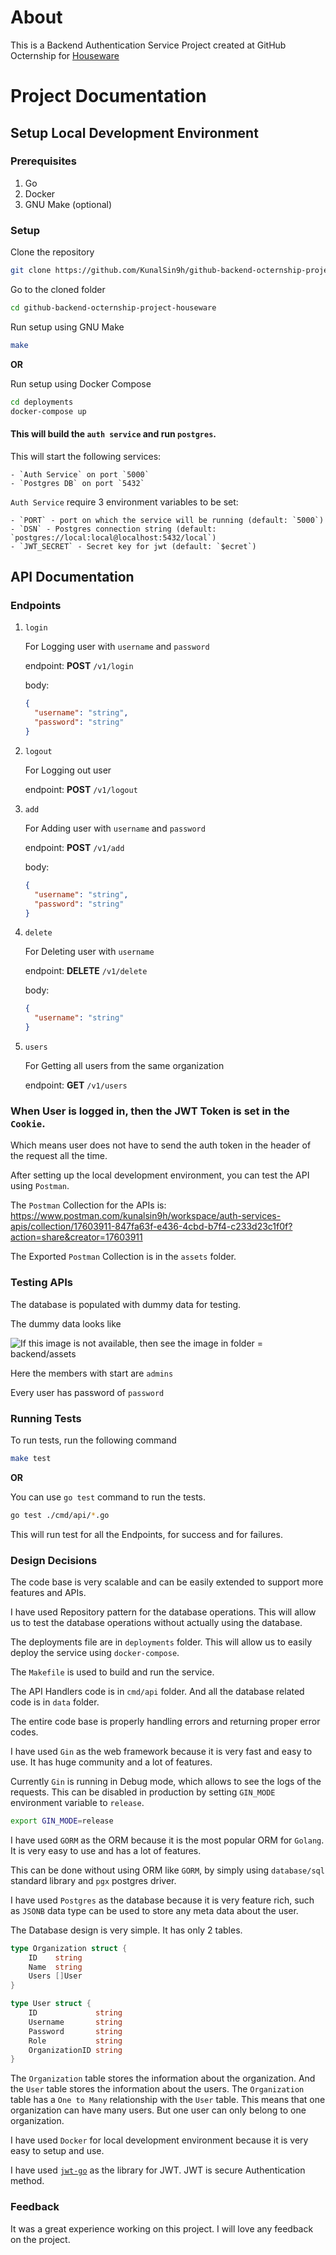 # About

This is a Backend Authentication Service Project created at GitHub Octernship for [Houseware](https://www.houseware.io)

# Project Documentation

## Setup Local Development Environment

### Prerequisites

1. Go
2. Docker
3. GNU Make (optional)

### Setup

Clone the repository

```bash
git clone https://github.com/KunalSin9h/github-backend-octernship-project-houseware.git
```

Go to the cloned folder

```bash
cd github-backend-octernship-project-houseware
```

Run setup using GNU Make

```bash
make
```

**OR**

Run setup using Docker Compose

```bash
cd deployments
docker-compose up
```

#### This will build the `auth service` and run `postgres`.

This will start the following services:

    - `Auth Service` on port `5000`
    - `Postgres DB` on port `5432`

`Auth Service` require 3 environment variables to be set:

    - `PORT` - port on which the service will be running (default: `5000`)
    - `DSN` - Postgres connection string (default: `postgres://local:local@localhost:5432/local`)
    - `JWT_SECRET` - Secret key for jwt (default: `$ecret`)

## API Documentation

### Endpoints

1. `login`

   For Logging user with `username` and `password`

   endpoint: **POST** `/v1/login`

   body:

   ```json
   {
     "username": "string",
     "password": "string"
   }
   ```

2. `logout`

   For Logging out user

   endpoint: **POST** `/v1/logout`

3. `add`

   For Adding user with `username` and `password`

   endpoint: **POST** `/v1/add`

   body:

   ```json
   {
     "username": "string",
     "password": "string"
   }
   ```

4. `delete`

   For Deleting user with `username`

   endpoint: **DELETE** `/v1/delete`

   body:

   ```json
   {
     "username": "string"
   }
   ```

5. `users`

   For Getting all users from the same organization

   endpoint: **GET** `/v1/users`

### When User is logged in, then the JWT Token is set in the `Cookie`.

Which means user does not have to send the auth token in the header of the request all the time.

After setting up the local development environment, you can test the API using `Postman`.

The `Postman` Collection for the APIs is: https://www.postman.com/kunalsin9h/workspace/auth-services-apis/collection/17603911-847fa63f-e436-4cbd-b7f4-c233d23c1f0f?action=share&creator=17603911

The Exported `Postman` Collection is in the `assets` folder.

### Testing APIs

The database is populated with dummy data for testing.

The dummy data looks like

![If this image is not available, then see the image in folder = backend/assets](https://tiddi.kunalsin9h.dev/LcturXP)

Here the members with start are `admins`

Every user has password of `password`

### Running Tests

To run tests, run the following command

```bash
make test
```

**OR**

You can use `go test` command to run the tests.

```bash
go test ./cmd/api/*.go
```

This will run test for all the Endpoints, for success and for failures.

### Design Decisions

The code base is very scalable and can be easily extended to support more features and APIs.

I have used Repository pattern for the database operations. This will allow us to test the database operations without actually using the database.

The deployments file are in `deployments` folder. This will allow us to easily deploy the service using `docker-compose`.

The `Makefile` is used to build and run the service.

The API Handlers code is in `cmd/api` folder. And all the database related code is in `data` folder.

The entire code base is properly handling errors and returning proper error codes.

I have used `Gin` as the web framework because it is very fast and easy to use. It has huge community and a lot of features.

Currently `Gin` is running in Debug mode, which allows to see the logs of the requests. This can be disabled in production by setting `GIN_MODE` environment variable to `release`.

```bash
export GIN_MODE=release
```

I have used `GORM` as the ORM because it is the most popular ORM for `Golang`. It is very easy to use and has a lot of features.

This can be done without using ORM like `GORM`, by simply using `database/sql` standard library and `pgx` postgres driver.

I have used `Postgres` as the database because it is very feature rich, such as `JSONB` data type can be used to store any meta data about the user.

The Database design is very simple. It has only 2 tables.

```go
type Organization struct {
	ID    string
	Name  string
	Users []User
}

type User struct {
	ID             string
	Username       string
	Password       string
	Role           string
	OrganizationID string
}
```

The `Organization` table stores the information about the organization. And the `User` table stores the information about the users. The `Organization` table has a `One to Many` relationship with the `User` table. This means that one organization can have many users. But one user can only belong to one organization.

I have used `Docker` for local development environment because it is very easy to setup and use.

I have used [`jwt-go`](https://github.com/golang-jwt/jwt) as the library for JWT. JWT is secure Authentication method.

### Feedback

It was a great experience working on this project. I will love any feedback on the project.

